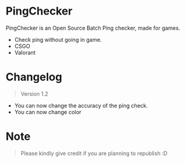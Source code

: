 # PingChecker

PingChecker is an Open Source Batch Ping checker, made for games.

  - Check ping without going in game.
  - CSGO
  - Valorant

# Changelog
>Version 1.2
  - You can now change the accuracy of the ping check.
  - You can now change color

# Note
   > Please kindly give credit if you are planning to republish :D
